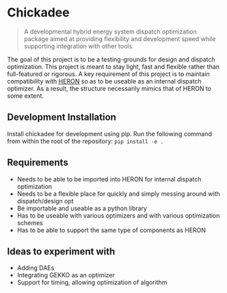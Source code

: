 # Chickadee
> A developmental hybrid energy system dispatch optimization package aimed at providing flexibility and development speed while supporting integration with other tools.

The goal of this project is to be a testing-grounds for design and dispatch optimization. This project is meant to stay light, fast and flexible rather than full-featured or rigorous. A key requirement of this project is to maintain compatibility with [HERON](https://github.com/idaholab/HERON) so as to be useable as an internal dispatch optimizer. As a result, the structure necessarily mimics that of HERON to some extent.

## Development Installation
Install chickadee for development using pip. Run the following command from within the root of the repository: `pip install -e .`

## Requirements
- Needs to be able to be imported into HERON for internal dispatch optimization
- Needs to be a flexible place for quickly and simply messing around with dispatch/design opt
- Be importable and useable as a python library
- Has to be useable with various optimizers and with various optimization schemes
- Has to be able to support the same type of components as HERON


## Ideas to experiment with
- Adding DAEs
- Integrating GEKKO as an optimizer
- Support for timing, allowing optimization of algorithm
